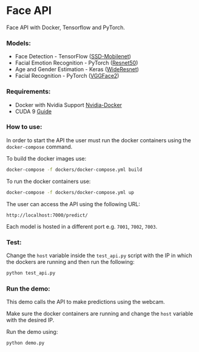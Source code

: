 # Face API
Face API with Docker, Tensorflow and PyTorch.

### Models:
* Face Detection - TensorFlow ([SSD-Mobilenet](https://github.com/yeephycho/tensorflow-face-detection))
* Facial Emotion Recognition - PyTorch ([Resnet50](http://www.robots.ox.ac.uk/~albanie/pytorch-models.html))
* Age and Gender Estimation - Keras ([WideResnet](https://github.com/Tony607/Keras_age_gender))
* Facial Recognition - PyTorch ([VGGFace2](http://www.robots.ox.ac.uk/~albanie/pytorch-models.html))

### Requirements:
* Docker with Nvidia Support [Nvidia-Docker](https://github.com/NVIDIA/nvidia-docker)  
* CUDA 9 [Guide](https://docs.nvidia.com/cuda/cuda-installation-guide-microsoft-windows/index.html)


### How to use:
In order to start the API the user must run the docker containers using the `docker-compose` command. 

To build the docker images use:
```bash
docker-compose -f dockers/docker-compose.yml build
```

To run the docker containers use:
```bash
docker-compose -f dockers/docker-compose.yml up
```

The user can access the API using the following URL:
```
http://localhost:7000/predict/
```

Each model is hosted in a different port e.g. `7001`, `7002`, `7003`.

### Test:
Change the `host` variable inside the `test_api.py` script with the IP in which the dockers are running and then run the following:
```bash
python test_api.py
```

### Run the demo:
This demo calls the API to make predictions using the webcam. 

Make sure the docker containers are running and change the `host` variable with the desired IP. 

Run the demo using:
```bash
python demo.py
```

